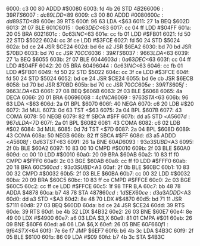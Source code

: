 6000: c3 00 80     ADDD   #$0080
6003: fd 4b 26     STD    $4B26
6006: 39           RTS
6007: dc 89        LDD    <$89
6009: c3 00 80     ADDD   #$0080
600c: dd 89        STD    <$89
600e: 39           RTS
600f: 96 63        LDA    <$63
6011: 27 1a        BEQ    $602D
6013: 2f 07        BLE    $601C
6015: 0a 63        DEC    <$63
6017: cc 04 ff     LDD    #$04FF
601a: 20 05        BRA    $6021
601c: 0c 63        INC    <$63
601e: cc fb 01     LDD    #$FB01
6021: fd 50 22     STD    $5022
6024: cc 3f ce     LDD    #$3FCE
6027: fd 50 24     STD    $5024
602a: bd ce 24     JSR    $CE24
602d: bd 6e a2     JSR    $6EA2
6030: bd 70 bd     JSR    $70BD
6033: bd 70 cc     JSR    $70CC
6036: 39           RTS
6037: 96 63        LDA    <$63
6039: 27 1a        BEQ    $6055
603b: 2f 07        BLE    $6044
603d: 0a 63        DEC    <$63
603f: cc 04 ff     LDD    #$04FF
6042: 20 05        BRA    $6049
6044: 0c 63        INC    <$63
6046: cc fb 01     LDD    #$FB01
6049: fd 50 22     STD    $5022
604c: cc 3f ce     LDD    #$3FCE
604f: fd 50 24     STD    $5024
6052: bd ce 24     JSR    $CE24
6055: bd 6e cb     JSR    $6ECB
6058: bd 70 bd     JSR    $70BD
605b: bd 70 cc     JSR    $70CC
605e: 39           RTS
605f: 96 63        LDA    <$63
6061: 27 08        BEQ    $606B
6063: 2f 03        BLE    $6068
6065: 4a           DECA
6066: 20 01        BRA    $6069
6068: 4c           INCA
6069: 97 63        STA    <$63
606b: 96 63        LDA    <$63
606d: 2a 01        BPL    $6070
606f: 40           NEGA
6070: c6 20        LDB    #$20
6072: 3d           MUL
6073: 0d 63        TST    <$63
6075: 2a 04        BPL    $607B
6077: 43           COMA
6078: 50           NEGB
6079: 82 ff        SBCA   #$FF
607b: dd a5        STD    <$A5
607d: 96 7d        LDA    <$7D
607f: 2a 01        BPL    $6082
6081: 43           COMA
6082: c6 02        LDB    #$02
6084: 3d           MUL
6085: 0d 7d        TST    <$7D
6087: 2a 04        BPL    $608D
6089: 43           COMA
608a: 50           NEGB
608b: 82 ff        SBCA   #$FF
608d: d3 a5        ADDD   <$A5
608f: 0d 63        TST    <$63
6091: 26 1a        BNE    $60AD
6093: 93 a3        SUBD   <$A3
6095: 2f 0b        BLE    $60A2
6097: 10 83 00 10  CMPD   #$0010
609b: 2f 03        BLE    $60A0
609d: cc 00 10     LDD    #$0010
60a0: 20 09        BRA    $60AB
60a2: 10 83 ff f0  CMPD   #$FFF0
60a6: 2c 03        BGE    $60AB
60a8: cc ff f0     LDD    #$FFF0
60ab: 20 18        BRA    $60C5
60ad: 93 a3        SUBD   <$A3
60af: 2f 0b        BLE    $60BC
60b1: 10 83 00 32  CMPD   #$0032
60b5: 2f 03        BLE    $60BA
60b7: cc 00 32     LDD    #$0032
60ba: 20 09        BRA    $60C5
60bc: 10 83 ff ce  CMPD   #$FFCE
60c0: 2c 03        BGE    $60C5
60c2: cc ff ce     LDD    #$FFCE
60c5: 1f 98        TFR    B,A
60c7: bb 48 78     ADDA   $4878
60ca: b7 48 78     STA    $4878
60cd: 1d           SEX
60ce: d3 a3        ADDD   <$A3
60d0: dd a3        STD    <$A3
60d2: 8e 48 70     LDX    #$4870
60d5: bd 71 11     JSR    $7111
60d8: 27 03        BEQ    $60DD
60da: bd ce 24     JSR    $CE24
60dd: 39           RTS
60de: 39           RTS
60df: be 4b 32     LDX    $4B32
60e2: 26 03        BNE    $60E7
60e4: 8e 49 00     LDX    #$4900
60e7: a6 03        LDA    $3,X
60e9: 81 01        CMPA   #$01
60eb: 26 09        BNE    $60F6
60ed: a6 06        LDA    $6,X
60ef: 26 05        BNE    $60F6
60f1: 9f 64        STX    <$64
60f3: 7e 6e f7     JMP    $6EF7
60f6: b6 4b 3c     LDA    $4B3C
60f9: 2f 05        BLE    $6100
60fb: 86 09        LDA    #$09
60fd: b7 4b 3c     STA    $4B3C
